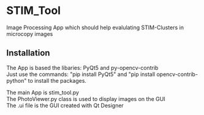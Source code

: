 # STIM_Tool
Image Processing App which should help evalulating STIM-Clusters in microcopy images
## Installation
The App is based the libaries: PyQt5 and py-opencv-contrib\
Just use the commands: "pip install PyQt5" and "pip install opencv-contrib-python" to install the packages.

The main App is stim_tool.py\
The PhotoViewer.py class is used to display images on the GUI\
The .ui file is the GUI created with Qt Designer

